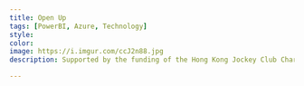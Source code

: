 ```yaml
---
title: Open Up
tags: [PowerBI, Azure, Technology]
style: 
color: 
image: https://i.imgur.com/ccJ2n88.jpg
description: Supported by the funding of the Hong Kong Jockey Club Charities Trust, Open Up is an online text platform designed specifically to cater the needs of youngsters experiencing emotional distress from different aspects.

---
```


